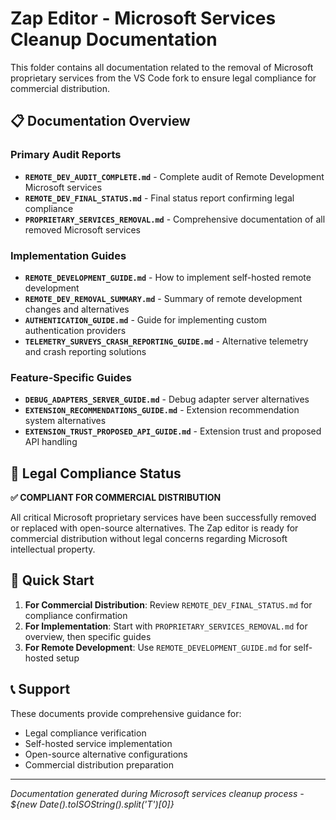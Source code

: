 # Zap Editor - Microsoft Services Cleanup Documentation

This folder contains all documentation related to the removal of Microsoft proprietary services from the VS Code fork to ensure legal compliance for commercial distribution.

## 📋 Documentation Overview

### Primary Audit Reports
- **`REMOTE_DEV_AUDIT_COMPLETE.md`** - Complete audit of Remote Development Microsoft services
- **`REMOTE_DEV_FINAL_STATUS.md`** - Final status report confirming legal compliance
- **`PROPRIETARY_SERVICES_REMOVAL.md`** - Comprehensive documentation of all removed Microsoft services

### Implementation Guides
- **`REMOTE_DEVELOPMENT_GUIDE.md`** - How to implement self-hosted remote development
- **`REMOTE_DEV_REMOVAL_SUMMARY.md`** - Summary of remote development changes and alternatives
- **`AUTHENTICATION_GUIDE.md`** - Guide for implementing custom authentication providers
- **`TELEMETRY_SURVEYS_CRASH_REPORTING_GUIDE.md`** - Alternative telemetry and crash reporting solutions

### Feature-Specific Guides
- **`DEBUG_ADAPTERS_SERVER_GUIDE.md`** - Debug adapter server alternatives
- **`EXTENSION_RECOMMENDATIONS_GUIDE.md`** - Extension recommendation system alternatives
- **`EXTENSION_TRUST_PROPOSED_API_GUIDE.md`** - Extension trust and proposed API handling

## 🎯 Legal Compliance Status

**✅ COMPLIANT FOR COMMERCIAL DISTRIBUTION**

All critical Microsoft proprietary services have been successfully removed or replaced with open-source alternatives. The Zap editor is ready for commercial distribution without legal concerns regarding Microsoft intellectual property.

## 🚀 Quick Start

1. **For Commercial Distribution**: Review `REMOTE_DEV_FINAL_STATUS.md` for compliance confirmation
2. **For Implementation**: Start with `PROPRIETARY_SERVICES_REMOVAL.md` for overview, then specific guides
3. **For Remote Development**: Use `REMOTE_DEVELOPMENT_GUIDE.md` for self-hosted setup

## 📞 Support

These documents provide comprehensive guidance for:
- Legal compliance verification
- Self-hosted service implementation
- Open-source alternative configurations
- Commercial distribution preparation

---
*Documentation generated during Microsoft services cleanup process - ${new Date().toISOString().split('T')[0]}*
